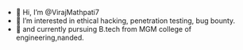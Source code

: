 - 👋 Hi, I’m @VirajMathpati7
- 👀 I’m interested in ethical hacking, penetration testing, bug bounty.
- 🌱 and currently pursuing B.tech from MGM college of engineering,nanded.

<!---
VirajMathpati7/VirajMathpati7 is a ✨ special ✨ repository because its `README.md` (this file) appears on your GitHub profile.
You can click the Preview link to take a look at your changes.
--->
